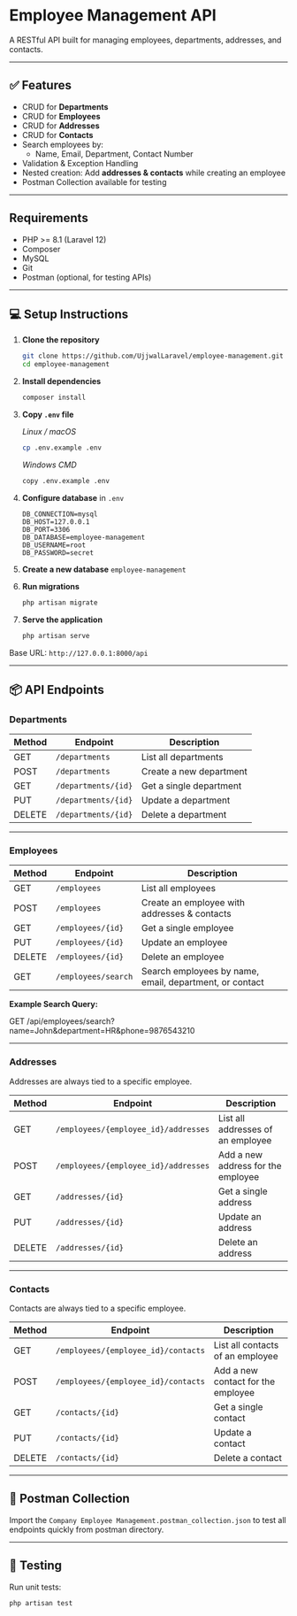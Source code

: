 # Employee Management API

A RESTful API built for managing employees, departments, addresses, and contacts.

---

## ✅ Features

- CRUD for **Departments**
- CRUD for **Employees**
- CRUD for **Addresses**
- CRUD for **Contacts**
- Search employees by:
  - Name, Email, Department, Contact Number
- Validation & Exception Handling
- Nested creation: Add **addresses & contacts** while creating an employee
- Postman Collection available for testing

---

## Requirements

- PHP >= 8.1 (Laravel 12)
- Composer
- MySQL
- Git
- Postman (optional, for testing APIs)

---
## 💻 Setup Instructions

1. **Clone the repository**

    ```bash
    git clone https://github.com/UjjwalLaravel/employee-management.git
    cd employee-management
    ```

2. **Install dependencies**

    ```bash
    composer install
    ```

3. **Copy `.env` file**

	*Linux / macOS*
    ```bash
    cp .env.example .env
    ```
	*Windows CMD*
    ```bash
    copy .env.example .env
   ```

   

4. **Configure database** in `.env`

    ```
    DB_CONNECTION=mysql
    DB_HOST=127.0.0.1
    DB_PORT=3306
    DB_DATABASE=employee-management
    DB_USERNAME=root
    DB_PASSWORD=secret
    ```
5. **Create a new database** ```employee-management```
5. **Run migrations**

    ```bash
    php artisan migrate
    ```

6. **Serve the application**

    ```bash
    php artisan serve
    ```

Base URL: `http://127.0.0.1:8000/api`

---

## 📦 API Endpoints 

### Departments

| Method | Endpoint               | Description                  |
|--------|------------------------|------------------------------|
| GET    | `/departments`         | List all departments         |
| POST   | `/departments`         | Create a new department      |
| GET    | `/departments/{id}`    | Get a single department      |
| PUT    | `/departments/{id}`    | Update a department          |
| DELETE | `/departments/{id}`    | Delete a department          |

---

### Employees

| Method | Endpoint               | Description                                  |
|--------|------------------------|----------------------------------------------|
| GET    | `/employees`           | List all employees                            |
| POST   | `/employees`           | Create an employee with addresses & contacts |
| GET    | `/employees/{id}`      | Get a single employee                         |
| PUT    | `/employees/{id}`      | Update an employee                            |
| DELETE | `/employees/{id}`      | Delete an employee                            |
| GET    | `/employees/search`    | Search employees by name, email, department, or contact |

**Example Search Query:**

GET /api/employees/search?name=John&department=HR&phone=9876543210


---

### Addresses

Addresses are always tied to a specific employee.

| Method | Endpoint                                         | Description                        |
|--------|-------------------------------------------------|------------------------------------|
| GET    | `/employees/{employee_id}/addresses`           | List all addresses of an employee  |
| POST   | `/employees/{employee_id}/addresses`           | Add a new address for the employee |
| GET    | `/addresses/{id}`      | Get a single address|
| PUT    | `/addresses/{id}`      | Update an address       |
| DELETE | `/addresses/{id}`      | Delete an address       |

---

### Contacts

Contacts are always tied to a specific employee.

| Method | Endpoint                                         | Description                        |
|--------|-------------------------------------------------|------------------------------------|
| GET    | `/employees/{employee_id}/contacts`            | List all contacts of an employee   |
| POST   | `/employees/{employee_id}/contacts`            | Add a new contact for the employee |
| GET    | `/contacts/{id}`       | Get a single contact|
| PUT    | `/contacts/{id}`       | Update a contact       |
| DELETE | `/contacts/{id}`       | Delete a contact       |

---

## 📂 Postman Collection

Import the `Company Employee Management.postman_collection.json` to test all endpoints quickly from postman directory.

---

## 🧪 Testing

Run unit tests:

```bash
php artisan test
